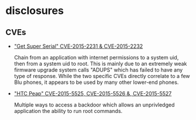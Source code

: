 # disclosures

## CVEs

- ["Get Super Serial" CVE-2015-2231 & CVE-2015-2232](https://github.com/rednaga/disclosures/blob/master/GetSuperSerial.md)
  
  Chain from an application with internet permissions to a system uid, then from a system uid to root. This is mainly due
  to an extremely weak firmware upgrade system calls "ADUPS" which has failed to have any type of response. While the two
  specific CVEs directly correlate to a few Blu phones, it appears to be used by many other lower-end phones.


- ["HTC Peap" CVE-2015-5525, CVE-2015-5526 &, CVE-2015-5527](https://github.com/rednaga/disclosures/blob/master/HTCPeap.md)
  
  Multiple ways to access a backdoor which allows an unprivledged application the ability to run root commands.

